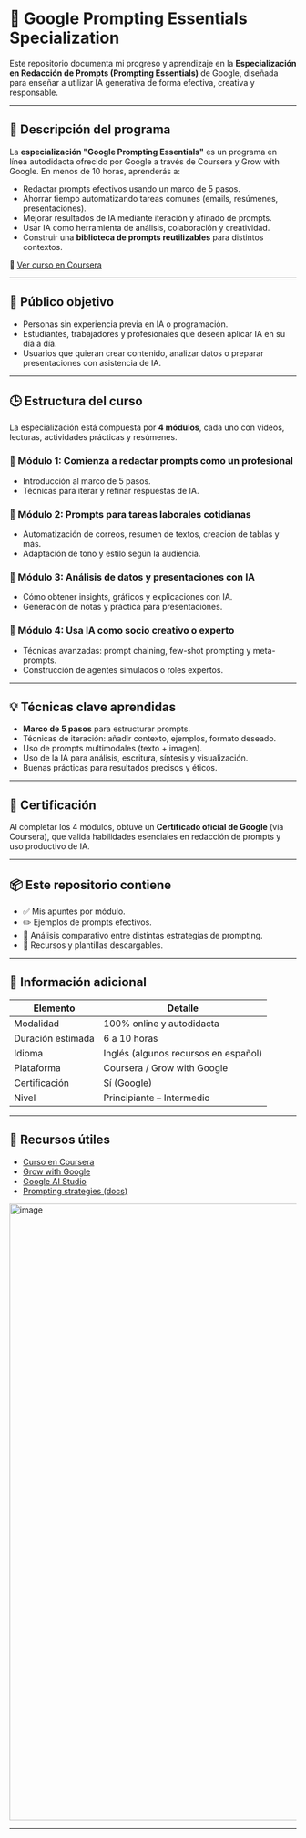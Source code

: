 # 🧠 Google Prompting Essentials Specialization

Este repositorio documenta mi progreso y aprendizaje en la **Especialización en Redacción de Prompts (Prompting Essentials)** de Google, diseñada para enseñar a utilizar IA generativa de forma efectiva, creativa y responsable.

---

## 📘 Descripción del programa

La **especialización "Google Prompting Essentials"** es un programa en línea autodidacta ofrecido por Google a través de Coursera y Grow with Google. En menos de 10 horas, aprenderás a:

- Redactar prompts efectivos usando un marco de 5 pasos.
- Ahorrar tiempo automatizando tareas comunes (emails, resúmenes, presentaciones).
- Mejorar resultados de IA mediante iteración y afinado de prompts.
- Usar IA como herramienta de análisis, colaboración y creatividad.
- Construir una **biblioteca de prompts reutilizables** para distintos contextos.

🔗 [Ver curso en Coursera](https://www.coursera.org/specializations/prompting-essentials-google)

---

## 🎯 Público objetivo

- Personas sin experiencia previa en IA o programación.
- Estudiantes, trabajadores y profesionales que deseen aplicar IA en su día a día.
- Usuarios que quieran crear contenido, analizar datos o preparar presentaciones con asistencia de IA.

---

## 🕒 Estructura del curso

La especialización está compuesta por **4 módulos**, cada uno con videos, lecturas, actividades prácticas y resúmenes.

### 📗 Módulo 1: Comienza a redactar prompts como un profesional
- Introducción al marco de 5 pasos.
- Técnicas para iterar y refinar respuestas de IA.

### 📘 Módulo 2: Prompts para tareas laborales cotidianas
- Automatización de correos, resumen de textos, creación de tablas y más.
- Adaptación de tono y estilo según la audiencia.

### 📙 Módulo 3: Análisis de datos y presentaciones con IA
- Cómo obtener insights, gráficos y explicaciones con IA.
- Generación de notas y práctica para presentaciones.

### 📕 Módulo 4: Usa IA como socio creativo o experto
- Técnicas avanzadas: prompt chaining, few-shot prompting y meta-prompts.
- Construcción de agentes simulados o roles expertos.

---

## 💡 Técnicas clave aprendidas

- **Marco de 5 pasos** para estructurar prompts.
- Técnicas de iteración: añadir contexto, ejemplos, formato deseado.
- Uso de prompts multimodales (texto + imagen).
- Uso de la IA para análisis, escritura, síntesis y visualización.
- Buenas prácticas para resultados precisos y éticos.

---

## 🏅 Certificación

Al completar los 4 módulos, obtuve un **Certificado oficial de Google** (vía Coursera), que valida habilidades esenciales en redacción de prompts y uso productivo de IA.

---

## 📦 Este repositorio contiene

- ✅ Mis apuntes por módulo.
- ✏️ Ejemplos de prompts efectivos.
- 💬 Análisis comparativo entre distintas estrategias de prompting.
- 📄 Recursos y plantillas descargables.

---

## 📌 Información adicional

| Elemento             | Detalle                       |
|----------------------|-------------------------------|
| Modalidad            | 100% online y autodidacta     |
| Duración estimada    | 6 a 10 horas                  |
| Idioma               | Inglés (algunos recursos en español) |
| Plataforma           | Coursera / Grow with Google   |
| Certificación        | Sí (Google)                   |
| Nivel                | Principiante – Intermedio     |

---

## 🔗 Recursos útiles

- [Curso en Coursera](https://www.coursera.org/specializations/prompting-essentials-google)
- [Grow with Google](https://grow.google/prompting-essentials/)
- [Google AI Studio](https://ai.google.dev/)
- [Prompting strategies (docs)](https://ai.google.dev/gemini-api/docs/prompting-strategies)
<img width="1920" height="1080" alt="image" src="https://github.com/user-attachments/assets/3afae530-f208-4785-adfd-42b1063db99f" />

---


